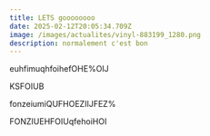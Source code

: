 ```yaml
---
title: LETS goooooooo
date: 2025-02-12T20:05:34.709Z
image: /images/actualites/vinyl-883199_1280.png
description: normalement c'est bon
---
```

euhfimuqhfoihefOHE%OIJ

KSFOIUB



fonzeiumiQUFHOEZIIJFEZ%





FONZIUEHFOIUqfehoiHOI